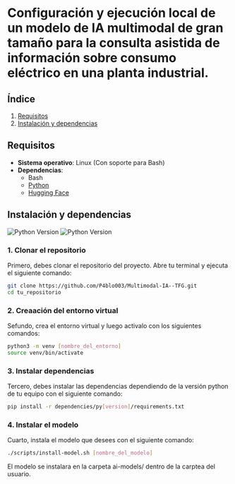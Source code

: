 # Configuración y ejecución local de un modelo de IA multimodal de gran tamaño para la consulta asistida de información sobre consumo eléctrico en una planta industrial.

## **Índice**
1. [Requisitos](#requisitos)
2. [Instalación y dependencias](#instalación-y-dependencias)

## **Requisitos**

- **Sistema operativo**: Linux (Con soporte para Bash)
- **Dependencias**:
  - Bash
  - [Python](https://www.python.org/downloads/)
  - [Hugging Face](https://huggingface.co/)


## **Instalación y dependencias**
![Python Version](https://img.shields.io/badge/python-3.9.6-blue)
![Python Version](https://img.shields.io/badge/python-3.12.6-blue)

### 1. Clonar el repositorio

Primero, debes clonar el repositorio del proyecto. Abre tu terminal y ejecuta el siguiente comando:
```bash
git clone https://github.com/P4blo003/Multimodal-IA--TFG.git
cd tu_repositorio
```

### 2. Creaación del entorno virtual

Sefundo, crea el entorno virtual y luego activalo con los siguientes comandos:
```bash
python3 -m venv [nombre_del_entorno]
source venv/bin/activate
```

### 3. Instalar dependencias

Tercero, debes instalar las dependencias dependiendo de la versión python de tu equipo con el siguiente comando:
```bash
pip install -r dependencies/py[version]/requirements.txt
```

### 4. Instalar el modelo

Cuarto, instala el modelo que desees con el siguiente comando:
```bash
./scripts/install-model.sh [nombre_del_modelo]
```
El modelo se instalara en la carpeta ai-models/ dentro de la carptea del usuario.
